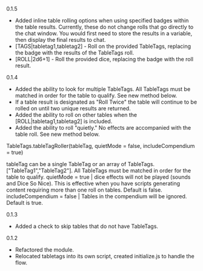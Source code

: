 0.1.5
- Added inline table rolling options when using specified badges within the table results. Currently, these do not change rolls that go directly to the chat window. You would first need to store the results in a variable, then display the final results to chat.
- [TAGS|tabletag1,tabletag2] - Roll on the provided TableTags, replacing the badge with the results of the TableTags roll.
- [ROLL|2d6+1] - Roll the provided dice, replacing the badge with the roll result.

0.1.4
- Added the ability to look for multiple TableTags. All TableTags must be matched in order for the table to qualify. See new method below.
- If a table result is designated as "Roll Twice" the table will continue to be rolled on until two unique results are returned.
- Added the ability to roll on other tables when the [ROLL|tabletag1,tabletag2] is included.
- Added the ability to roll "quietly." No effects are accompanied with the table roll. See new method below.

TableTags.tableTagRoller(tableTag, quietMode = false, includeCompendium = true)

tableTag can be a single TableTag or an array of TableTags. ["TableTag1","TableTag2"]. All TableTags must be matched in order for the table to qualify.
quietMode = true | dice effects will not be played (sounds and Dice So Nice). This is effective when you have scripts generating content requiring more than one roll on tables. Default is false.
includeCompendium = false | Tables in the compendium will be ignored. Default is true.

0.1.3
- Added a check to skip tables that do not have TableTags.

0.1.2
- Refactored the module.
- Relocated tabletags into its own script, created initialize.js to handle the flow.